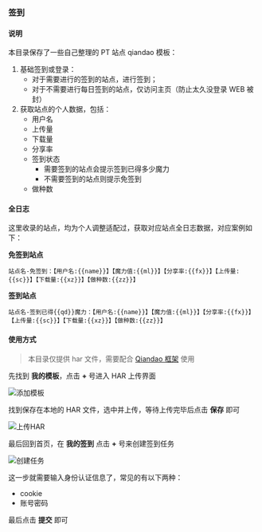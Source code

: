 ### 签到

#### 说明

本目录保存了一些自己整理的 PT 站点 qiandao 模板：

1. 基础签到或登录：
    * 对于需要进行的签到的站点，进行签到；
    * 对于不需要进行每日签到的站点，仅访问主页（防止太久没登录 WEB 被封）
2. 获取站点的个人数据，包括：
    * 用户名
    * 上传量
    * 下载量
    * 分享率
    * 签到状态
        * 需要签到的站点会提示签到已得多少魔力
        * 不需要签到的站点则提示免签到
    * 做种数

#### 全日志

这里收录的站点，均为个人调整适配过，获取对应站点全日志数据，对应案例如下：


**免签到站点**

```
站点名-免签到：【用户名:{{name}}】【魔力值:{{ml}}】【分享率:{{fx}}】【上传量:{{sc}}】【下载量:{{xz}}】【做种数:{{zz}}】
```

**签到站点**

```
站点名-签到已得{{qd}}魔力：【用户名:{{name}}】【魔力值:{{ml}}】【分享率:{{fx}}】【上传量:{{sc}}】【下载量:{{xz}}】【做种数:{{zz}}】
```

#### 使用方式


> 本目录仅提供 har 文件，需要配合 [Qiandao 框架](https://github.com/shuosiw/unraid/blob/master/qiandao.xml) 使用


先找到 **我的模板**，点击 **+** 号进入 HAR 上传界面

![添加模板](https://raw.githubusercontent.com/shuosiw/unraid/master/.assets/har1.jpg)

找到保存在本地的 HAR 文件，选中并上传，等待上传完毕后点击 **保存** 即可

![上传HAR](https://raw.githubusercontent.com/shuosiw/unraid/master/.assets/har2.jpg)

最后回到首页，在 **我的签到** 点击 **+** 号来创建签到任务

![创建任务](https://raw.githubusercontent.com/shuosiw/unraid/master/.assets/har3.jpg)

这一步就需要输入身份认证信息了，常见的有以下两种：

* cookie
* 账号密码

最后点击 **提交** 即可
